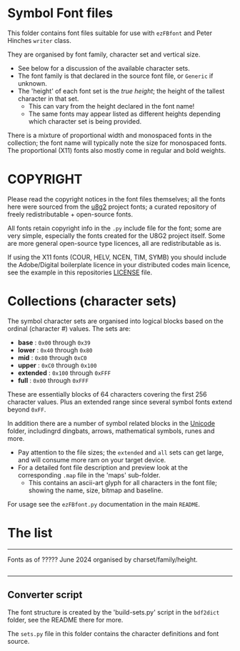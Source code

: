 # Symbol Font files

This folder contains font files suitable for use with `ezFBfont` and Peter Hinches `writer` class.

They are organised by font family, character set and vertical size.
* See below for a discussion of the available character sets.
* The font family is that declared in the source font file, or `Generic` if unknown.
* The 'height' of each font set is the *true height*; the height of the tallest character in that set.
  * This can vary from the height declared in the font name!
  * The same fonts may appear listed as different heights depending which character set is being provided.

There is a mixture of proportional width and monospaced fonts in the collection; the font name will typically note the size for monospaced fonts. The proportional (X11) fonts also mostly come in regular and bold weights.

# COPYRIGHT
Please read the copyright notices in the font files themselves; all the fonts here were sourced from the [u8g2](https://github.com/olikraus/u8g2/blob/master/LICENSE) project fonts; a curated repository of freely redistributable + open-source fonts.

All fonts retain copyright info in the `.py` include file for the font; some are very simple, especially the fonts created for the U8G2 project itself. Some are more general open-source type licences, all are redistributable as is.

If using the X11 fonts (COUR, HELV, NCEN, TIM, SYMB) you should include the Adobe/Digital boilerplate licence in your distributed codes main licence, see the example in this repositories [LICENSE](/LICENSE) file.

# Collections (character sets)

The symbol character sets are organised into logical blocks based on the ordinal (character #) values. The sets are:

* **base** : `0x00` through `0x39`
* **lower** : `0x40` through `0x80`
* **mid** : `0x80` through `0xC0`
* **upper** : `0xC0` through `0x100`
* **extended** : `0x100` through `0xFFF`
* **full** : `0x00` through `0xFFF`

These are essentially blocks of 64 characters covering the first 256 character values. Plus an extended range since several symbol fonts extend beyond `0xFF`.

In addition there are a number of symbol related blocks in the [Unicode](/Unicode) folder, includingrd dingbats, arrows, mathematical symbols, runes and more.


* Pay attention to the file sizes; the `extended` and `all` sets can get large, and will consume more ram on your target device.
* For a detailed font file description and preview look at the corresponding `.map` file in the 'maps' sub-folder.
  * This contains an ascii-art glyph for all characters in the font file; showing the name, size, bitmap and baseline.

For usage see the `ezFBfont.py` documentation in the main `README`.

# The list

----------------------

Fonts as of ????? June 2024 organised by charset/family/height.
```
```
---------------------
## Converter script
The font structure is created by the 'build-sets.py' script in the `bdf2dict` folder, see the README there for more.

The `sets.py` file in this folder contains the character definitions and font source.
